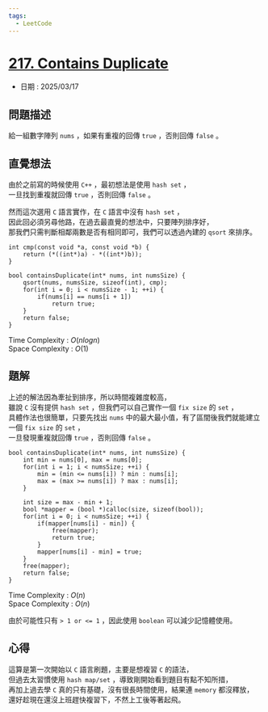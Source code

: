 ```yaml
---
tags:
  - LeetCode
---
```


# [217. Contains Duplicate](https://leetcode.com/problems/contains-duplicate/description/)  

+ 日期 : 2025/03/17  

## 問題描述  

給一組數字陣列 `nums` ，如果有重複的回傳 `true` ，否則回傳 `false` 。  

## 直覺想法  

由於之前寫的時候使用 `C++` ，最初想法是使用 `hash set` ，  
一旦找到重複就回傳 `true` ，否則回傳 `false` 。  

然而這次選用 `C` 語言實作，在 `C` 語言中沒有 `hash set` ，  
因此回必須另尋他路，在過去最直覺的想法中，只要陣列排序好，  
那我們只需判斷相鄰兩數是否有相同即可，我們可以透過內建的 `qsort` 來排序。  

```c=
int cmp(const void *a, const void *b) {
    return (*((int*)a) - *((int*)b));
}

bool containsDuplicate(int* nums, int numsSize) {
    qsort(nums, numsSize, sizeof(int), cmp);
    for(int i = 0; i < numsSize - 1; ++i) {
        if(nums[i] == nums[i + 1])
            return true;
    }
    return false;
}
```

Time Complexity : $O(nlogn)$  
Space Complexity : $O(1)$  

## 題解  

上述的解法因為牽扯到排序，所以時間複雜度較高，  
雖說 `C` 沒有提供 `hash set` ，但我們可以自己實作一個 `fix size` 的 `set` ，  
具體作法也很簡單，只要先找出 `nums` 中的最大最小值，有了區間後我們就能建立一個 `fix size` 的 `set` ，  
一旦發現重複就回傳 `true` ，否則回傳 `false` 。  

```c=
bool containsDuplicate(int* nums, int numsSize) {
    int min = nums[0], max = nums[0];
    for(int i = 1; i < numsSize; ++i) {
        min = (min <= nums[i]) ? min : nums[i];
        max = (max >= nums[i]) ? max : nums[i];
    }

    int size = max - min + 1;
    bool *mapper = (bool *)calloc(size, sizeof(bool));
    for(int i = 0; i < numsSize; ++i) {
        if(mapper[nums[i] - min]) {
            free(mapper);
            return true;
        }
        mapper[nums[i] - min] = true;
    }
    free(mapper);
    return false;
}
```

Time Complexity : $O(n)$  
Space Complexity : $O(n)$  

由於可能性只有 `> 1 or <= 1` ，因此使用 `boolean` 可以減少記憶體使用。  

## 心得  

這算是第一次開始以 `C` 語言刷題，主要是想複習 `C` 的語法，  
但過去太習慣使用 `hash map/set` ，導致剛開始看到題目有點不知所措，  
再加上過去學 `C` 真的只有基礎，沒有很長時間使用，結果連 `memory` 都沒釋放，  
還好趁現在還沒上班趕快複習下，不然上工後等著起飛。  
